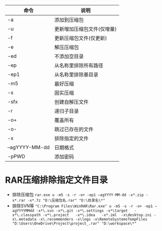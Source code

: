| 命令          | 说明                       |
| ------------- | -------------------------- |
| -a            | 添加到压缩包               |
| -u            | 更新增加压缩包文件(仅增量) |
| -f            | 更新压缩包文件(仅更新)     |
| -e            | 解压压缩包                 |
| -ed           | 不添加空目录               |
| -ep           | 从名称里排除所有路径       |
| -ep1          | 从名称里排除基目录         |
| -m5           | 最好压缩                   |
| -s            | 固实压缩                   |
| -sfx          | 创建自解压文件             |
| -r            | 递归子目录                 |
| -o+           | 覆盖所有                   |
| -o-           | 跳过已存在的文件           |
| -x            | 排除指定的文件             |
| –agYYYY-MM-dd | 日期格式                   |
| -pPWD         | 添加密码                   |
 
 
 
 
# RAR压缩排除指定文件目录
- 排除压缩包
` rar.exe u -m5 -s -r -o+ -ep1 –agYYYY-MM-dd -x*.zip -x*.rar -x*.7z "D:\压缩包名.rar" "D:\目录名\*" `
- 排除SVN等
` "C:\Program Files\WinRAR\Rar.exe" u -m5 -s -r -o+ -ep1 –agYYYYMMdd -x*\.svn -x*\.git -x*\.settings -x*\target   -x*\.classpath -x*\.project   -x*\.idea   -x*.iml  -x\desktop.ini -x\.metadata -x\.recommenders -x\logs -x\RemoteSystemsTempFiles "D:\Users\OneDrive\Project\project_.rar" "D:\workspace\*" `